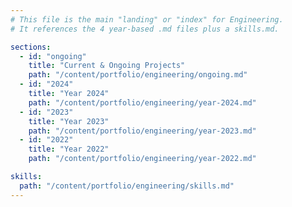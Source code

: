 ```yaml
---
# This file is the main "landing" or "index" for Engineering.
# It references the 4 year-based .md files plus a skills.md.

sections:
  - id: "ongoing"
    title: "Current & Ongoing Projects"
    path: "/content/portfolio/engineering/ongoing.md"
  - id: "2024"
    title: "Year 2024"
    path: "/content/portfolio/engineering/year-2024.md"
  - id: "2023"
    title: "Year 2023"
    path: "/content/portfolio/engineering/year-2023.md"
  - id: "2022"
    title: "Year 2022"
    path: "/content/portfolio/engineering/year-2022.md"

skills:
  path: "/content/portfolio/engineering/skills.md"
---
```

